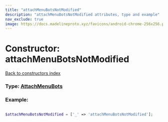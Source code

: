 ```yaml
---
title: "attachMenuBotsNotModified"
description: "attachMenuBotsNotModified attributes, type and example"
nav_exclude: true
image: https://docs.madelineproto.xyz/favicons/android-chrome-256x256.png
---
```

# Constructor: attachMenuBotsNotModified  
[Back to constructors index](/API_docs/constructors/index.html)






### Type: [AttachMenuBots](/API_docs/types/AttachMenuBots.html)


### Example:

```php

$attachMenuBotsNotModified = ['_' => 'attachMenuBotsNotModified'];
```  
